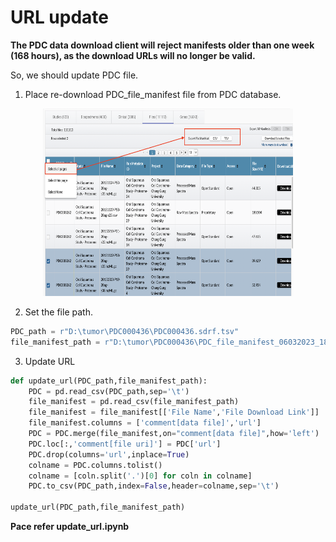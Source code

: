# URL update
**The PDC data download client will reject manifests older than one week (168 hours), as the download URLs will no longer be valid.**

So, we should update PDC file.

1. Place re-download PDC_file_manifest file from PDC database.
<center>
    <img src=".\example.png" width="400" height="300">
</center>

2. Set the file path.
```python
PDC_path = r"D:\tumor\PDC000436\PDC000436.sdrf.tsv"
file_manifest_path = r"D:\tumor\PDC000436\PDC_file_manifest_06032023_182700.csv"
```

3. Update URL
```python
def update_url(PDC_path,file_manifest_path):
    PDC = pd.read_csv(PDC_path,sep='\t')
    file_manifest = pd.read_csv(file_manifest_path)
    file_manifest = file_manifest[['File Name','File Download Link']]
    file_manifest.columns = ['comment[data file]','url']
    PDC = PDC.merge(file_manifest,on="comment[data file]",how='left')
    PDC.loc[:,'comment[file uri]'] = PDC['url']
    PDC.drop(columns='url',inplace=True)
    colname = PDC.columns.tolist()
    colname = [coln.split('.')[0] for coln in colname]
    PDC.to_csv(PDC_path,index=False,header=colname,sep='\t')

update_url(PDC_path,file_manifest_path)
```

**Pace refer update_url.ipynb**